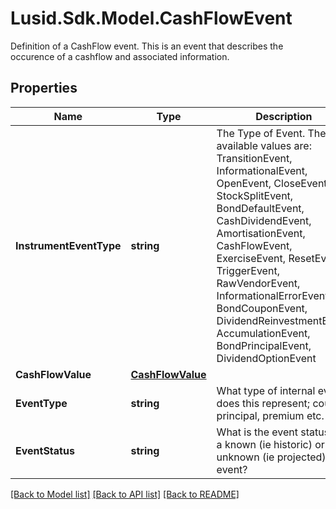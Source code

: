 # Lusid.Sdk.Model.CashFlowEvent
Definition of a CashFlow event.  This is an event that describes the occurence of a cashflow and associated information.

## Properties

Name | Type | Description | Notes
------------ | ------------- | ------------- | -------------
**InstrumentEventType** | **string** | The Type of Event. The available values are: TransitionEvent, InformationalEvent, OpenEvent, CloseEvent, StockSplitEvent, BondDefaultEvent, CashDividendEvent, AmortisationEvent, CashFlowEvent, ExerciseEvent, ResetEvent, TriggerEvent, RawVendorEvent, InformationalErrorEvent, BondCouponEvent, DividendReinvestmentEvent, AccumulationEvent, BondPrincipalEvent, DividendOptionEvent | 
**CashFlowValue** | [**CashFlowValue**](CashFlowValue.md) |  | 
**EventType** | **string** | What type of internal event does this represent; coupon, principal, premium etc. | [readonly] 
**EventStatus** | **string** | What is the event status, is it a known (ie historic) or unknown (ie projected) event? | 

[[Back to Model list]](../README.md#documentation-for-models) [[Back to API list]](../README.md#documentation-for-api-endpoints) [[Back to README]](../README.md)

